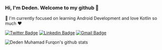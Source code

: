 ### Hi, I'm Deden. Welcome to my github 👋

<!--
**furqoncreative/furqoncreative** is a ✨ _special_ ✨ repository because its `README.md` (this file) appears on your GitHub profile.

Here are some ideas to get you started:

- 🔭 I’m currently working on ...
- 👯 I’m looking to collaborate on ...
- 🤔 I’m looking for help with ...
- 💬 Ask me about ...
- 📫 How to reach me: ...
- 😄 Pronouns: ...
- ⚡ Fun fact: ...
-->

  🌱 I'm currently focused on learning Android Development and love Kotlin so much ❤ 
  
[![Twitter Badge](https://img.shields.io/badge/-Deden_Muhamad_Furqon-1ca0f1?style=flat-square&logo=twitter&logoColor=white&link=https://twitter.com/furqoncreative)](https://twitter.com/furqoncreative)  [![Linkedin Badge](https://img.shields.io/badge/-Deden_Muhamad_Furqon-blue?style=flat-square&logo=Linkedin&logoColor=white&link=https://www.linkedin.com/in/furqon-creative-784866194//)](https://www.linkedin.com/in/furqon-creative-784866194/) [![Gmail Badge](https://img.shields.io/badge/-furqoncreative24@gmail.com-c14438?style=flat-square&logo=Gmail&logoColor=white&link=mailto:furqoncreative24@gmail.com)](mailto:furqoncreative24@gmail.com)

![Deden Muhamad Furqon's github stats](https://github-readme-stats.vercel.app/api?username=furqoncreative&show_icons=true&hide=["issues"])
